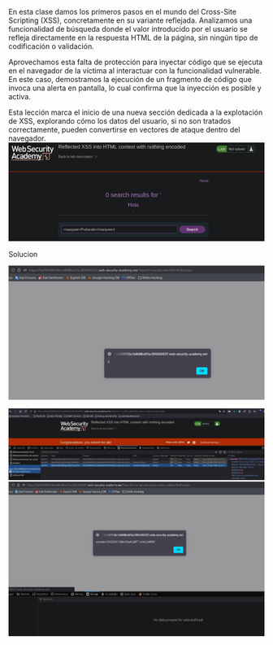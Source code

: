 En esta clase damos los primeros pasos en el mundo del Cross-Site Scripting (XSS), concretamente en su variante reflejada. Analizamos una funcionalidad de búsqueda donde el valor introducido por el usuario se refleja directamente en la respuesta HTML de la página, sin ningún tipo de codificación o validación.

Aprovechamos esta falta de protección para inyectar código que se ejecuta en el navegador de la víctima al interactuar con la funcionalidad vulnerable. En este caso, demostramos la ejecución de un fragmento de código que invoca una alerta en pantalla, lo cual confirma que la inyección es posible y activa.

Esta lección marca el inicio de una nueva sección dedicada a la explotación de XSS, explorando cómo los datos del usuario, si no son tratados correctamente, pueden convertirse en vectores de ataque dentro del navegador.
![Pasted_image_20250704154503.png](Imagenes/Pasted_image_20250704154503.png)

Solucion

<script>alert(0)</script>
![Pasted_image_20250704154817.png](Imagenes/Pasted_image_20250704154817.png)
<script>alert(document.cookie)</script>
![Pasted_image_20250704155300.png](Imagenes/Pasted_image_20250704155300.png)
![Pasted_image_20250704155320.png](Imagenes/Pasted_image_20250704155320.png)
